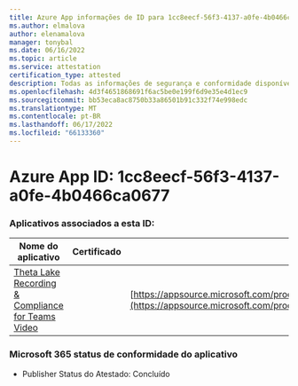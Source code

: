 ```yaml
---
title: Azure App informações de ID para 1cc8eecf-56f3-4137-a0fe-4b0466ca0677
ms.author: elmalova
author: elenamalova
manager: tonybal
ms.date: 06/16/2022
ms.topic: article
ms.service: attestation
certification_type: attested
description: Todas as informações de segurança e conformidade disponíveis para 1cc8eecf-56f3-4137-a0fe-4b0466ca0677.
ms.openlocfilehash: 4d3f4651868691f6ac5be0e199f6d9e35e4d1ec9
ms.sourcegitcommit: bb53eca8ac8750b33a86501b91c332f74e998edc
ms.translationtype: MT
ms.contentlocale: pt-BR
ms.lasthandoff: 06/17/2022
ms.locfileid: "66133360"
---
```

# <a name="azure-app-id-1cc8eecf-56f3-4137-a0fe-4b0466ca0677"></a>Azure App ID: 1cc8eecf-56f3-4137-a0fe-4b0466ca0677


### <a name="apps-associated-with-this-id"></a>Aplicativos associados a esta ID:
| **Nome do aplicativo** | **Certificado** | **Exibir no AppSource** |
|--------------|---------------|-----------------------|
| [Theta Lake Recording &amp; Compliance for Teams Video](../forward/thetalake.thetalake_recording_and_compliance_for_teams.md) |  | [https://appsource.microsoft.com/product/office/thetalake.thetalake_recording_and_compliance_for_teams](https://appsource.microsoft.com/product/office/thetalake.thetalake_recording_and_compliance_for_teams) |

### <a name="microsoft-365-app-compliance-status"></a>Microsoft 365 status de conformidade do aplicativo
- Publisher Status do Atestado: Concluído
